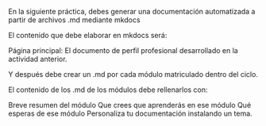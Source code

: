 En la siguiente práctica, debes generar una documentación automatizada a partir de archivos .md mediante mkdocs

El contenido que debe elaborar en mkdocs será:

Página principal: El documento de perfil profesional desarrollado en la actividad anterior.

Y después debe crear un .md por cada módulo matriculado dentro del ciclo.

El contenido de los .md de los módulos debe rellenarlos con:

Breve resumen del módulo
Que crees que aprenderás en ese módulo
Qué esperas de ese módulo
Personaliza tu documentación instalando un tema.

